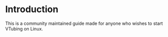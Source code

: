 # Introduction

This is a community maintained guide made for anyone who wishes to start
VTubing on Linux.
